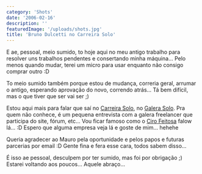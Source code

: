 ```yaml
---
category: 'Shots'
date: '2006-02-16'
description: ''
featuredImage: '/uploads/shots.jpg'
title: 'Bruno Dulcetti no Carreira Solo'
---
```


E ae, pessoal, meio sumido, to hoje aqui no meu antigo trabalho para resolver uns trabalhos pendentes e consertando minha máquina... Pelo menos quando mudar, terei um micro para usar enquanto não consigo comprar outro :D

To meio sumido também porque estou de mudança, correria geral, arrumar o antigo, esperando aprovação do novo, correndo atrás... Tá bem difícil, mas o que tiver que ser vai ser ;)

Estou aqui mais para falar que saí no [Carreira Solo](http://www.carreirasolo.org/), no [Galera Solo](http://www.carreirasolo.org/archives/bruno_rocha_dulcetti.html). Pra quem não conhece, é um pequena entrevista com a galera freelancer que participa do site, fórum, etc... Vou ficar famoso como o [Ciro Feitosa](http://www.cirofeitosa.com.br/) falow lá... :D Espero que alguma empresa veja lá e goste de mim... hehehe

Queria agradecer ao Mauro pela oportunidade e pelos papos e futuras parcerias por email :D Gente fina e fera esse cara, todos sabem disso...

É isso ae pessoal, desculpem por ter sumido, mas foi por obrigação ;) Estarei voltando aos poucos... Aquele abraço...
